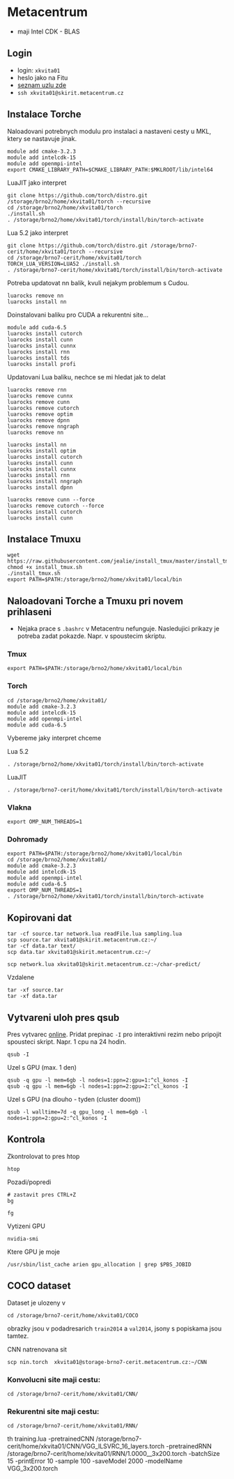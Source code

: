 Metacentrum
===========

* maji Intel CDK - BLAS

Login
-----
* login: `xkvita01`
* heslo jako na Fitu
* [seznam uzlu zde](https://wiki.metacentrum.cz/wiki/%C4%8Celn%C3%AD_uzel)
* `ssh xkvita01@skirit.metacentrum.cz`


Instalace Torche
----------------
Naloadovani potrebnych modulu pro instalaci a nastaveni cesty u MKL, ktery se nastavuje jinak.
```
module add cmake-3.2.3
module add intelcdk-15
module add openmpi-intel
export CMAKE_LIBRARY_PATH=$CMAKE_LIBRARY_PATH:$MKLROOT/lib/intel64
```
LuaJIT jako interpret
```
git clone https://github.com/torch/distro.git /storage/brno2/home/xkvita01/torch --recursive
cd /storage/brno2/home/xkvita01/torch
./install.sh
. /storage/brno2/home/xkvita01/torch/install/bin/torch-activate
```
Lua 5.2 jako interpret
```
git clone https://github.com/torch/distro.git /storage/brno7-cerit/home/xkvita01/torch --recursive
cd /storage/brno7-cerit/home/xkvita01/torch
TORCH_LUA_VERSION=LUA52 ./install.sh
. /storage/brno7-cerit/home/xkvita01/torch/install/bin/torch-activate
```
Potreba updatovat nn balik, kvuli nejakym problemum s Cudou.
```
luarocks remove nn
luarocks install nn
```
Doinstalovani baliku pro CUDA a rekurentni site...
```
module add cuda-6.5
luarocks install cutorch
luarocks install cunn
luarocks install cunnx
luarocks install rnn
luarocks install tds
luarocks install profi
```

Updatovani Lua baliku, nechce se mi hledat jak to delat
```
luarocks remove rnn
luarocks remove cunnx
luarocks remove cunn
luarocks remove cutorch
luarocks remove optim
luarocks remove dpnn
luarocks remove nngraph
luarocks remove nn

luarocks install nn
luarocks install optim
luarocks install cutorch
luarocks install cunn
luarocks install cunnx
luarocks install rnn
luarocks install nngraph
luarocks install dpnn
```

```
luarocks remove cunn --force
luarocks remove cutorch --force
luarocks install cutorch
luarocks install cunn
```

Instalace Tmuxu
---------------
```
wget https://raw.githubusercontent.com/jealie/install_tmux/master/install_tmux.sh
chmod +x install_tmux.sh
./install_tmux.sh
export PATH=$PATH:/storage/brno2/home/xkvita01/local/bin
```


Naloadovani Torche a Tmuxu pri novem prihlaseni
---------------------------------------
* Nejaka prace s `.bashrc` v Metacentru nefunguje. Nasledujici prikazy je potreba zadat pokazde. Napr. v spoustecim skriptu.

### Tmux
```
export PATH=$PATH:/storage/brno2/home/xkvita01/local/bin
```
### Torch
```
cd /storage/brno2/home/xkvita01/
module add cmake-3.2.3
module add intelcdk-15
module add openmpi-intel
module add cuda-6.5
```
Vybereme jaky interpret chceme

Lua 5.2
```
. /storage/brno2/home/xkvita01/torch/install/bin/torch-activate
```
LuaJIT
```
. /storage/brno7-cerit/home/xkvita01/torch/install/bin/torch-activate
```
### Vlakna
```
export OMP_NUM_THREADS=1
```

### Dohromady
```
export PATH=$PATH:/storage/brno2/home/xkvita01/local/bin
cd /storage/brno2/home/xkvita01/
module add cmake-3.2.3
module add intelcdk-15
module add openmpi-intel
module add cuda-6.5
export OMP_NUM_THREADS=1
. /storage/brno2/home/xkvita01/torch/install/bin/torch-activate
```

Kopirovani dat
--------------
```
tar -cf source.tar network.lua readFile.lua sampling.lua
scp source.tar xkvita01@skirit.metacentrum.cz:~/
tar -cf data.tar text/
scp data.tar xkvita01@skirit.metacentrum.cz:~/
```
```
scp network.lua xkvita01@skirit.metacentrum.cz:~/char-predict/
```

Vzdalene
```
tar -xf source.tar
tar -xf data.tar
```


Vytvareni uloh pres qsub
------------------------
Pres vytvarec [online](http://metavo.metacentrum.cz/pbsmon2/person). Pridat prepinac `-I` pro interaktivni rezim nebo pripojit spousteci skript.
Napr. 1 cpu na 24 hodin.
```
qsub -I
```
Uzel s GPU (max. 1 den)
```
qsub -q gpu -l mem=6gb -l nodes=1:ppn=2:gpu=1:^cl_konos -I
qsub -q gpu -l mem=6gb -l nodes=1:ppn=2:gpu=2:^cl_konos -I
```
Uzel s GPU (na dlouho - tyden (cluster doom))
```
qsub -l walltime=7d -q gpu_long -l mem=6gb -l nodes=1:ppn=2:gpu=2:^cl_konos -I
```

Kontrola
--------
Zkontrolovat to pres htop
```
htop
```
Pozadi/popredi
```
# zastavit pres CTRL+Z
bg
```
```
fg
```
Vytizeni GPU
```
nvidia-smi
```
Ktere GPU je moje
```
/usr/sbin/list_cache arien gpu_allocation | grep $PBS_JOBID
```

COCO dataset
------------
Dataset je ulozeny v
```
cd /storage/brno7-cerit/home/xkvita01/COCO
```
obrazky jsou v podadresarich `train2014` a `val2014`, jsony s popiskama jsou tamtez.

CNN natrenovana sit
```
scp nin.torch  xkvita01@storage-brno7-cerit.metacentrum.cz:~/CNN
```
### Konvolucni site maji cestu:
```
cd /storage/brno7-cerit/home/xkvita01/CNN/
```
### Rekurentni site maji cestu:
```
cd /storage/brno7-cerit/home/xkvita01/RNN/
```


th training.lua -pretrainedCNN /storage/brno7-cerit/home/xkvita01/CNN/VGG_ILSVRC_16_layers.torch  -pretrainedRNN /storage/brno7-cerit/home/xkvita01/RNN/1.0000__3x200.torch -batchSize 15 -printError 10 -sample 100 -saveModel 2000 -modelName VGG_3x200.torch
